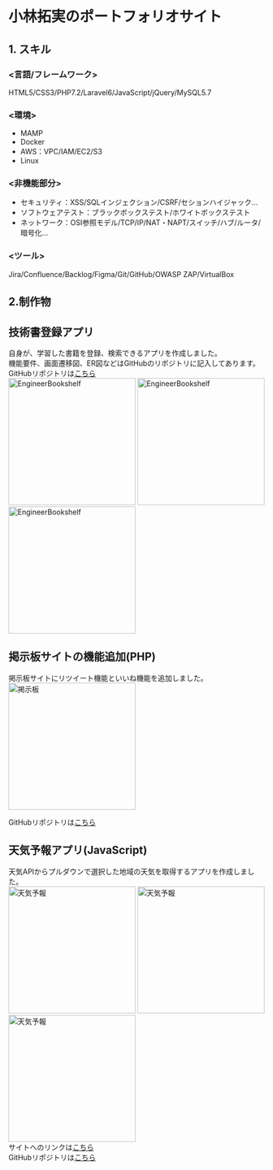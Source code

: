 # 小林拓実のポートフォリオサイト
## 1. スキル
### <言語/フレームワーク>
HTML5/CSS3/PHP7.2/Laravel6/JavaScript/jQuery/MySQL5.7
### <環境>
- MAMP
- Docker
- AWS：VPC/IAM/EC2/S3
- Linux

### <非機能部分>
- セキュリティ：XSS/SQLインジェクション/CSRF/セションハイジャック...
- ソフトウェアテスト：ブラックボックステスト/ホワイトボックステスト
- ネットワーク：OSI参照モデル/TCP/IP/NAT・NAPT/スイッチ/ハブ/ルータ/暗号化...
### <ツール>
Jira/Confluence/Backlog/Figma/Git/GitHub/OWASP ZAP/VirtualBox

## 2.制作物
## 技術書登録アプリ
自身が、学習した書籍を登録、検索できるアプリを作成しました。<br>
機能要件、画面遷移図、ER図などはGitHubのリポジトリに記入してあります。<br>
GitHubリポジトリは[こちら](https://github.com/takumi98/EngineerBookshelf)<br>
<img height="250" alt="EngineerBookshelf" src="https://user-images.githubusercontent.com/68890733/131423768-838ec631-9b90-4b87-859e-7eab65cc52bc.png">   <img height="250" alt="EngineerBookshelf" src="https://user-images.githubusercontent.com/68890733/131423791-d4b9db00-2523-4f8c-b067-c49a738c2a99.png"> <img height="250" alt="EngineerBookshelf" src="https://user-images.githubusercontent.com/68890733/131423810-a857c63b-7379-477c-9217-dbafdaa2c515.png">
<!-- 
サイトへのリンクは[こちら]()(ログイン時のメールアドレス：98@example.com / パスワード：password)<br> -->

## 掲示板サイトの機能追加(PHP)
掲示板サイトにリツイート機能といいね機能を追加しました。<br>
<img height="250" alt="掲示板" src="https://user-images.githubusercontent.com/68890733/131259163-228cbe49-ce71-4701-bece-2afec63df1f5.png"><br>
<!-- サイトへのリンクは[こちら]() (ログイン時のメールアドレス：test@example.com / パスワード：password)<br> -->
GitHubリポジトリは[こちら](https://github.com/takumi98/quelcode-php/tree/feature/php-challenge)

## 天気予報アプリ(JavaScript)
天気APIからプルダウンで選択した地域の天気を取得するアプリを作成しました。<br>
<img height="250" alt="天気予報" src="https://user-images.githubusercontent.com/68890733/131260760-05609d19-a23c-4cc9-9bf8-4bd486b6ab0d.png">
<img height="250" alt="天気予報" src="https://user-images.githubusercontent.com/68890733/131260799-28b7fcd2-b4d3-419c-9913-f5b6fa842bc0.png">
<img height="250" alt="天気予報" src="https://user-images.githubusercontent.com/68890733/131260848-dee12c0c-3548-4047-8d11-d6f47d3b5d3e.png"><br>
サイトへのリンクは[こちら](https://takumi98.github.io/quelcode-js/js-weather/index.html)<br>
GitHubリポジトリは[こちら](https://github.com/takumi98/quelcode-js/tree/feature/js-challenge1)
